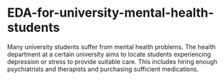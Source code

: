 # EDA-for-university-mental-health-students
Many university students suffer from mental health problems. The health department at a certain university aims to locate students experiencing depression or stress to provide suitable care. This includes hiring enough psychiatrists and therapists and purchasing sufficient medications.
